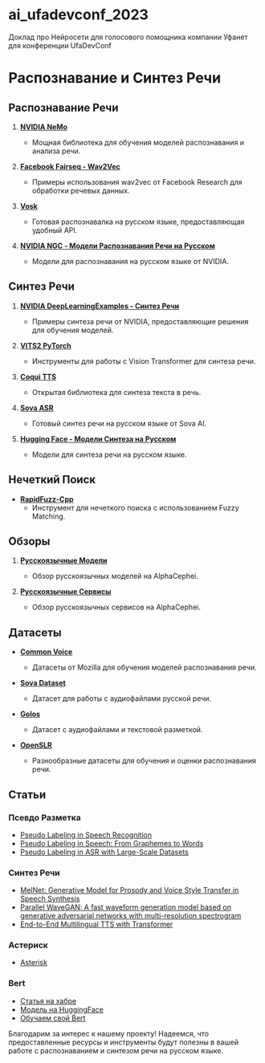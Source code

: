# ai_ufadevconf_2023
Доклад про Нейросети для голосового помощника компании Уфанет для конференции UfaDevConf

# Распознавание и Синтез Речи

## Распознавание Речи

1. **[NVIDIA NeMo](https://github.com/NVIDIA/NeMo)**
   - Мощная библиотека для обучения моделей распознавания и анализа речи.

2. **[Facebook Fairseq - Wav2Vec](https://github.com/facebookresearch/fairseq/tree/main/examples/wav2vec)**
   - Примеры использования wav2vec от Facebook Research для обработки речевых данных.

3. **[Vosk](https://alphacephei.com/vosk/)**
   - Готовая распознавалка на русском языке, предоставляющая удобный API.

4. **[NVIDIA NGC - Модели Распознавания Речи на Русском](https://catalog.ngc.nvidia.com/orgs/nvidia/teams/nemo/models/stt_ru_conformer_ctc_large)**
   - Модели для распознавания на русском языке от NVIDIA.

## Синтез Речи

1. **[NVIDIA DeepLearningExamples - Синтез Речи](https://github.com/NVIDIA/DeepLearningExamples/tree/master/PyTorch/SpeechSynthesis)**
   - Примеры синтеза речи от NVIDIA, предоставляющие решения для обучения моделей.

2. **[VITS2 PyTorch](https://github.com/p0p4k/vits2_pytorch)**
   - Инструменты для работы с Vision Transformer для синтеза речи.

3. **[Coqui TTS](https://github.com/coqui-ai/TTS)**
   - Открытая библиотека для синтеза текста в речь.

4. **[Sova ASR](https://github.com/sovaai/sova-asr/tree/master)**
   - Готовый синтез речи на русском языке от Sova AI.

5. **[Hugging Face - Модели Синтеза на Русском](https://huggingface.co/spaces/TeraTTS/TTS)**
   - Модели для синтеза речи на русском языке.

## Нечеткий Поиск

- **[RapidFuzz-Cpp](https://github.com/maxbachmann/rapidfuzz-cpp)**
  - Инструмент для нечеткого поиска с использованием Fuzzy Matching.

## Обзоры

1. **[Русскоязычные Модели](https://alphacephei.com/nsh/2023/01/22/russian-models.html)**
   - Обзор русскоязычных моделей на AlphaCephei.

2. **[Русскоязычные Сервисы](https://alphacephei.com/nsh/2023/09/17/russian-services.html)**
   - Обзор русскоязычных сервисов на AlphaCephei.

## Датасеты

- **[Common Voice](https://commonvoice.allizom.org/ru/datasets)**
  - Датасеты от Mozilla для обучения моделей распознавания речи.

- **[Sova Dataset](https://github.com/sovaai/sova-dataset)**
  - Датасет для работы с аудиофайлами русской речи.

- **[Golos](https://github.com/salute-developers/golos)**
  - Датасет с аудиофайлами и текстовой разметкой.

- **[OpenSLR](https://www.openslr.org/96/)**
  - Разнообразные датасеты для обучения и оценки распознавания речи.

## Статьи

### Псевдо Разметка
- [Pseudo Labeling in Speech Recognition](https://arxiv.org/abs/2005.09267)
- [Pseudo Labeling in Speech: From Graphemes to Words](https://arxiv.org/abs/2010.11524)
- [Pseudo Labeling in ASR with Large-Scale Datasets](https://arxiv.org/abs/2104.01027v2)

### Синтез Речи
- [MelNet: Generative Model for Prosody and Voice Style Transfer in Speech Synthesis](https://arxiv.org/abs/2006.06873)
- [Parallel WaveGAN: A fast waveform generation model based on generative adversarial networks with multi-resolution spectrogram](https://arxiv.org/abs/2010.05646)
- [End-to-End Multilingual TTS with Transformer](https://arxiv.org/pdf/2210.06370.pdf)

### Астериск

- [Asterisk](https://github.com/asterisk/asterisk)

### Bert

- [Статья на хабре](https://habr.com/ru/articles/562064/)
- [Модель на HuggingFace](https://huggingface.co/cointegrated/rubert-tiny)
- [Обучаем свой Bert](https://github.com/shitkov/bert4classification)

Благодарим за интерес к нашему проекту! Надеемся, что предоставленные ресурсы и инструменты будут полезны в вашей работе с распознаванием и синтезом речи на русском языке.
